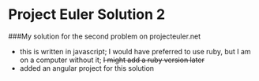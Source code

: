 Project Euler Solution  2
=========================

###My solution for the second problem on projecteuler.net

* this is written in javascript; I would have preferred to use ruby, but I am on a computer without it; ~~I might add a ruby version later~~
* added an angular project for this solution
